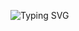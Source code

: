 ![Typing SVG](https://readme-typing-svg.demolab.com?font=Fira+Code&size=22&duration=2000&pause=1000&color=F70000&background=FFFFFF&width=435&lines=Muhamad+Triyadi;Welcome+to+My+Profile!+👋)

